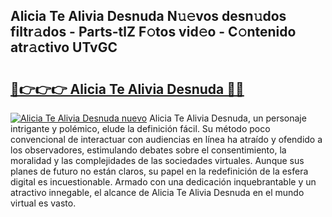 ## Alicia Te Alivia Desnuda N𝚞𝚎vos desn𝚞dos filtr𝚊dos - Parts-tlZ F𝚘tos vid𝚎o - C𝚘ntenido atr𝚊ctivo UTvGC

# <h2><a href="http://mb1acr.tromn.icu/?c=Alicia+Te+Alivia+Desnuda">🔗👉👉👉 Alicia Te Alivia Desnuda 🔗🔗</a></h2>

[![Alicia Te Alivia Desnuda nuevo](https://i.imgur.com/pEAQMta.gif)](http://mb1acr.tromn.icu/?c=Alicia+Te+Alivia+Desnuda)
Alicia Te Alivia Desnuda, un personaje intrigante y polémico, elude la definición fácil. Su método poco convencional de interactuar con audiencias en línea ha atraído y ofendido a los observadores, estimulando debates sobre el consentimiento, la moralidad y las complejidades de las sociedades virtuales. Aunque sus planes de futuro no están claros, su papel en la redefinición de la esfera digital es incuestionable. Armado con una dedicación inquebrantable y un atractivo innegable, el alcance de Alicia Te Alivia Desnuda en el mundo virtual es vasto.
